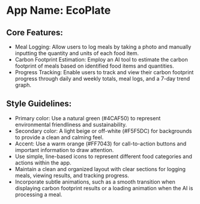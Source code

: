 # **App Name**: EcoPlate

## Core Features:

- Meal Logging: Allow users to log meals by taking a photo and manually inputting the quantity and units of each food item.
- Carbon Footprint Estimation: Employ an AI tool to estimate the carbon footprint of meals based on identified food items and quantities.
- Progress Tracking: Enable users to track and view their carbon footprint progress through daily and weekly totals, meal logs, and a 7-day trend graph.

## Style Guidelines:

- Primary color: Use a natural green (#4CAF50) to represent environmental friendliness and sustainability.
- Secondary color: A light beige or off-white (#F5F5DC) for backgrounds to provide a clean and calming feel.
- Accent: Use a warm orange (#FF7043) for call-to-action buttons and important information to draw attention.
- Use simple, line-based icons to represent different food categories and actions within the app.
- Maintain a clean and organized layout with clear sections for logging meals, viewing results, and tracking progress.
- Incorporate subtle animations, such as a smooth transition when displaying carbon footprint results or a loading animation when the AI is processing a meal.